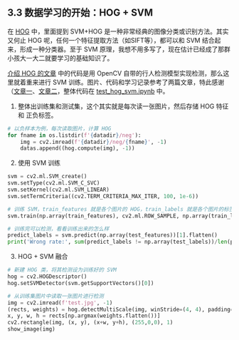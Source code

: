 ## 3.3 数据学习的开始：HOG + SVM 

在 [HOG](./2.3.md) 中，里面提到 SVM+HOG 是一种非常经典的图像分类或识别方法。其实又何止 HOG 呢，任何一个特征提取方法（如SIFT等），都可以和 SVM 结合起来，形成一种分类器。至于 SVM 原理，我想不用多写了，现在估计已经成了那群小孩大一大二就要学习的基础知识了。

[介绍 HOG 的文章](./2.3.md) 中的代码是用 OpenCV 自带的行人检测模型实现检测，那么这里就着重来进行 SVM 训练。图片、代码和学习记录参考了两篇文章，特此感谢（[文章一](https://blog.csdn.net/qq_43328040/article/details/109299478)、[文章二](https://machinelearningmastery.com/opencv_object_detection/)，整体代码在 [test_hog_svm.ipynb](code/test_hog_svm.ipynb) 中。

1. 整体出训练集和测试集，这个其实就是每次读一张图片，然后存储 HOG 特征 和 正负标签。

```python
# 以负样本为例，每次读取图片，计算 HOG
for fname in os.listdir(f'{datadir}/neg'):
    img = cv2.imread(f'{datadir}/neg/{fname}', -1)
    datas.append((hog.compute(img), -1))
```

2. 使用 SVM 训练

```python
svm = cv2.ml.SVM_create()
svm.setType(cv2.ml.SVM_C_SVC)
svm.setKernel(cv2.ml.SVM_LINEAR)
svm.setTermCriteria((cv2.TERM_CRITERIA_MAX_ITER, 100, 1e-6))

# 训练 SVM，train_features 就是各个图片的 HOG，train_labels 就是各个图片的标签
svm.train(np.array(train_features), cv2.ml.ROW_SAMPLE, np.array(train_labels))

# 训练完可以检测，看看训练出来的怎么样
predict_labels = svm.predict(np.array(test_features))[1].flatten()
print('Wrong rate:', sum(predict_labels != np.array(test_labels))/len(predict_labels))
```

3. HOG + SVM 融合

```python
# 新建 HOG 类，将其检测设为训练好的 SVM
hog = cv2.HOGDescriptor()
hog.setSVMDetector(svm.getSupportVectors()[0])

# 从训练集图片中读取一张图片进行检测
img = cv2.imread(f'test.jpg', -1)
(rects, weights) = hog.detectMultiScale(img, winStride=(4, 4), padding=(8, 8), scale=1.05)
x, y, w, h = rects[np.argmax(weights.flatten())]
cv2.rectangle(img, (x, y), (x+w, y+h), (255,0,0), 1)
show_image(img)
```